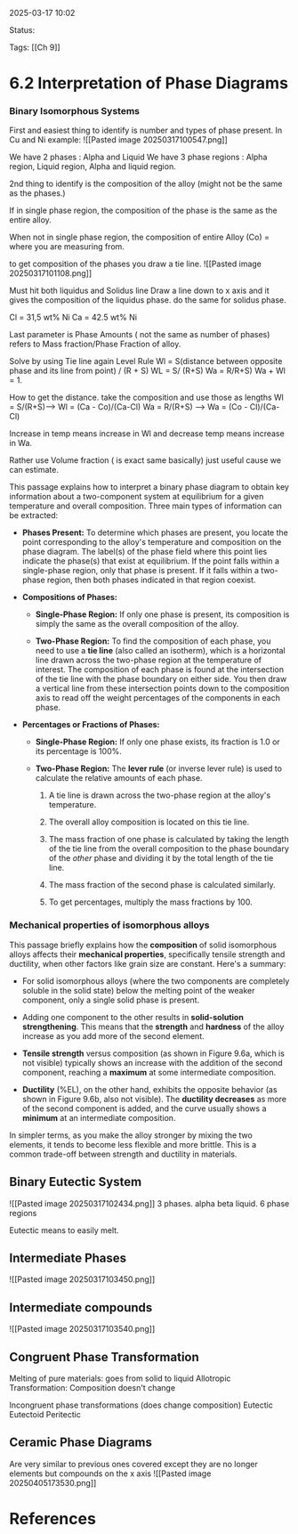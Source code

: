 2025-03-17 10:02

Status:

Tags: [[Ch 9]]

# 6.2 Interpretation of Phase Diagrams

### Binary Isomorphous Systems
First and easiest thing to identify is number and types of phase present.
In Cu and Ni example: 
![[Pasted image 20250317100547.png]]

We have 2 phases :  Alpha and Liquid
We have 3 phase regions : Alpha region, Liquid region, Alpha and liquid region.


2nd thing to identify is the composition of the alloy (might not be the same as the phases.)

If in single phase region, the composition of the phase is the same as the entire alloy.

When not in single phase region, the composition of entire Alloy (Co) = where you are measuring from.

to get composition of the phases you draw a tie line.
![[Pasted image 20250317101108.png]]

Must hit both liquidus and Solidus line
Draw a line down to x axis and it gives the composition of the liquidus phase.
do the same for solidus phase.

Cl = 31,5 wt% Ni
Ca = 42.5 wt% Ni


Last parameter is Phase Amounts ( not the same as number of phases)
	refers to Mass fraction/Phase Fraction of alloy.

Solve by using Tie line again
Level Rule
	Wl = S(distance between opposite phase and its line from point) / (R + S)
	WL = S/ (R+S)
	Wa = R/R+S)
Wa + Wl = 1.


How to get the distance.
	take the composition and use those as lengths
	Wl = S/(R+S)-->
	Wl = (Ca - Co)/(Ca-Cl)
	Wa = R/(R+S) -->
	Wa = (Co - Cl)/(Ca-Cl)


Increase in temp means increase in Wl and decrease temp means increase in Wa.

Rather use Volume fraction ( is exact same basically) just useful cause we can estimate.


This passage explains how to interpret a binary phase diagram to obtain key information about a two-component system at equilibrium for a given temperature and overall composition. Three main types of information can be extracted:

- **Phases Present:** To determine which phases are present, you locate the point corresponding to the alloy's temperature and composition on the phase diagram. The label(s) of the phase field where this point lies indicate the phase(s) that exist at equilibrium. If the point falls within a single-phase region, only that phase is present. If it falls within a two-phase region, then both phases indicated in that region coexist.
    
- **Compositions of Phases:**
    
    - **Single-Phase Region:** If only one phase is present, its composition is simply the same as the overall composition of the alloy.
        
    - **Two-Phase Region:** To find the composition of each phase, you need to use a **tie line** (also called an isotherm), which is a horizontal line drawn across the two-phase region at the temperature of interest. The composition of each phase is found at the intersection of the tie line with the phase boundary on either side. You then draw a vertical line from these intersection points down to the composition axis to read off the weight percentages of the components in each phase.
        
- **Percentages or Fractions of Phases:**
    
    - **Single-Phase Region:** If only one phase exists, its fraction is 1.0 or its percentage is 100%.
        
    - **Two-Phase Region:** The **lever rule** (or inverse lever rule) is used to calculate the relative amounts of each phase.
        
        1. A tie line is drawn across the two-phase region at the alloy's temperature.
            
        2. The overall alloy composition is located on this tie line.
            
        3. The mass fraction of one phase is calculated by taking the length of the tie line from the overall composition to the phase boundary of the _other_ phase and dividing it by the total length of the tie line.
            
        4. The mass fraction of the second phase is calculated similarly.
            
        5. To get percentages, multiply the mass fractions by 100.



### Mechanical properties of isomorphous alloys
This passage briefly explains how the **composition** of solid isomorphous alloys affects their **mechanical properties**, specifically tensile strength and ductility, when other factors like grain size are constant. Here's a summary:

- For solid isomorphous alloys (where the two components are completely soluble in the solid state) below the melting point of the weaker component, only a single solid phase is present.
    
- Adding one component to the other results in **solid-solution strengthening**. This means that the **strength** and **hardness** of the alloy increase as you add more of the second element.
    
- **Tensile strength** versus composition (as shown in Figure 9.6a, which is not visible) typically shows an increase with the addition of the second component, reaching a **maximum** at some intermediate composition.
    
- **Ductility** (%EL), on the other hand, exhibits the opposite behavior (as shown in Figure 9.6b, also not visible). The **ductility decreases** as more of the second component is added, and the curve usually shows a **minimum** at an intermediate composition.
    

In simpler terms, as you make the alloy stronger by mixing the two elements, it tends to become less flexible and more brittle. This is a common trade-off between strength and ductility in materials.


## Binary Eutectic System
![[Pasted image 20250317102434.png]]
3 phases. alpha beta liquid.
6 phase regions

Eutectic means to easily melt.




## Intermediate Phases
![[Pasted image 20250317103450.png]]

## Intermediate compounds 
![[Pasted image 20250317103540.png]]


## Congruent Phase Transformation
Melting of pure materials: goes from solid to liquid
Allotropic Transformation: Composition doesn't change

Incongruent phase transformations (does change composition)
	Eutectic 
	Eutectoid
	Peritectic


## Ceramic Phase Diagrams

Are very similar to previous ones covered except they are no longer elements but compounds on the x axis
![[Pasted image 20250405173530.png]]








# References
